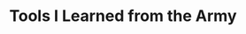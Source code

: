 ---
layout:       post
title:        "Tools I Learned from the Army"
url:          "/posts/armytools.html"
canonical_url: "/posts/armytools.html"
redirect_to: /posts/armytools.html
---